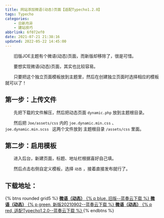 ```yaml
---
title: 网站添加微语(动态)页面【适配Typecho1.2.0】
tags: Typecho
categories: 
    - 日新月异
    - 建站技巧
abbrlink: 6f072ef0
date: 2021-07-21 21:38:16
updated: 2022-05-22 14:45:00
---
```


&emsp;&emsp;旧版JOE主题有个微语(动态)页面，而新版却移除了，很是可惜。

　　要想实现微语(动态)页面，其实也比较容易。

　　只要把这个独立页面模板放到主题里，然后在创建独立页面时选择相应的模板就可以了！

## 第一步：上传文件

　　先把下载的文件解压，然后把动态页面  `dynamic.php`  放到主题根目录。

　　然后把  `Joe/assets/css`  内的 `joe.dynamic.min.css`  、  `joe.dynamic.min.scss ` 这两个文件放到 主题根目录 `/assets/css`  里面。

## 第二步：启用模板

　　进入后台，新建页面，标题、地址栏根据喜好自己填。

　　然后点击右侧自定义模板，选择  `动态`  ，接着直接发布就行了。

## 下载地址：

{% btns rounded grid5 %}
<a href='https://waynewu.lanzouq.com/iJg5orp2szc'>
  <i class='fas fa-download'></i>
  <b>微语（动态）</b>
  {% p blue, 旧版--蓝奏云下载 %}
</a>
<a href='https://waynewu.lanzouq.com/iseEathrxta'>
  <i class='fas fa-download'></i>
  <b>微语（动态）</b>
  {% p green, 新版20210902--蓝奏云下载 %}
</a>
<a href='https://waynewu.lanzouq.com/iRBR00597dej'>
  <i class='fas fa-download'></i>
  <b>微语（动态）</b>
  {% p red, 适配Typecho1.2.0--蓝奏云下载 %}
</a>
{% endbtns %}